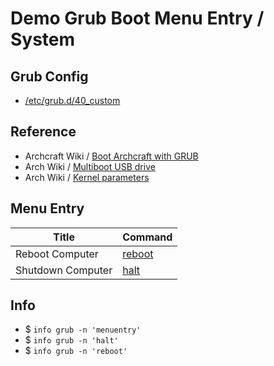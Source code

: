 

# Demo Grub Boot Menu Entry / System

## Grub Config

* [/etc/grub.d/40_custom](40_custom)


## Reference

* Archcraft Wiki / [Boot Archcraft with GRUB](https://wiki.archcraft.io/docs/boot-iso/boot-with-grub)
* Arch Wiki / [Multiboot USB drive](https://wiki.archlinux.org/title/Multiboot_USB_drive#Configuring_GRUB)
* Arch Wiki / [Kernel parameters](https://wiki.archlinux.org/title/Kernel_parameters#GRUB)


## Menu Entry

| Title | Command |
| --- | --- |
| Reboot Computer | [reboot](https://www.gnu.org/software/grub/manual/grub/html_node/reboot.html) |
| Shutdown Computer | [halt](https://www.gnu.org/software/grub/manual/grub/html_node/halt.html) |


## Info

* $ `info grub -n 'menuentry'`
* $ `info grub -n 'halt'`
* $ `info grub -n 'reboot'`
